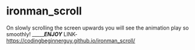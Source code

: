 # ironman_scroll
On slowly scrolling the screen upwards you will see the animation play so smoothly!
______________________________ENJOY_________________________
LINK- https://codingbeginnerguy.github.io/ironman_scroll/
